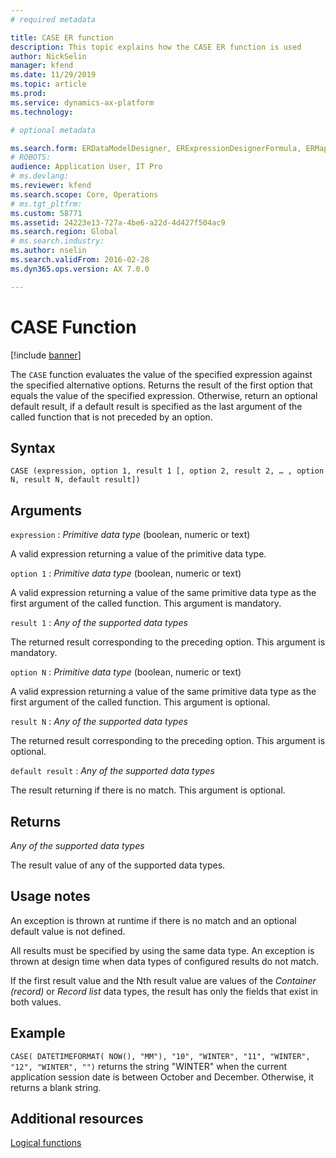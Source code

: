```yaml
---
# required metadata

title: CASE ER function
description: This topic explains how the CASE ER function is used
author: NickSelin
manager: kfend
ms.date: 11/29/2019
ms.topic: article
ms.prod: 
ms.service: dynamics-ax-platform
ms.technology: 

# optional metadata

ms.search.form: ERDataModelDesigner, ERExpressionDesignerFormula, ERMappedFormatDesigner, ERModelMappingDesigner
# ROBOTS: 
audience: Application User, IT Pro
# ms.devlang: 
ms.reviewer: kfend
ms.search.scope: Core, Operations
# ms.tgt_pltfrm: 
ms.custom: 58771
ms.assetid: 24223e13-727a-4be6-a22d-4d427f504ac9
ms.search.region: Global
# ms.search.industry: 
ms.author: nselin
ms.search.validFrom: 2016-02-28
ms.dyn365.ops.version: AX 7.0.0

---
```


# <a name="CASE">CASE Function</a>

[!include [banner](../includes/banner.md)]

The `CASE` function evaluates the value of the specified expression against the specified alternative options. Returns the result of the first option that equals the value of the specified expression. Otherwise, return an optional default result, if a default result is specified as the last argument of the called function that is not preceded by an option.

## Syntax

```
CASE (expression, option 1, result 1 [, option 2, result 2, … , option N, result N, default result])
```

## Arguments

`expression` : *Primitive data type* (boolean, numeric or text)

A valid expression returning a value of the primitive data type.

`option 1` : *Primitive data type* (boolean, numeric or text)

A valid expression returning a value of the same primitive data type as the first argument of the called function. This argument is mandatory.

`result 1` : *Any of the supported data types*

The returned result corresponding to the preceding option. This argument is mandatory.

`option N` : *Primitive data type* (boolean, numeric or text)

A valid expression returning a value of the same primitive data type as the first argument of the called function. This argument is optional.

`result N` : *Any of the supported data types*

The returned result corresponding to the preceding option. This argument is optional.

`default result` : *Any of the supported data types*

The result returning if there is no match. This argument is optional.

## Returns

*Any of the supported data types*

The result value of any of the supported data types.

## Usage notes

An exception is thrown at runtime if there is no match and an optional default value is not defined.

All results must be specified by using the same data type. An exception is thrown at design time when data types of configured results do not match.

If the first result value and the Nth result value are values of the *Container (record)* or *Record list* data types, the result has only the fields that exist in both values.

## Example

`CASE( DATETIMEFORMAT( NOW(), "MM"), "10", "WINTER", "11", "WINTER", "12", "WINTER", "")` returns the string "WINTER" when the current application session date is between October and December. Otherwise, it returns a blank string.

## Additional resources

[Logical functions](er-functions-category-logical.md)
